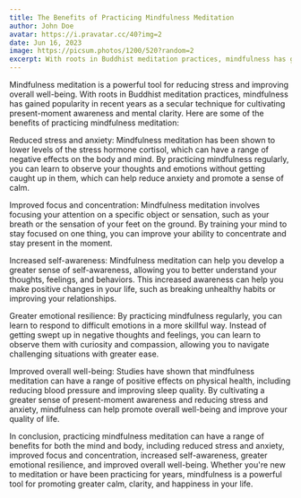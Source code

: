 ```yaml
---
title: The Benefits of Practicing Mindfulness Meditation
author: John Doe
avatar: https://i.pravatar.cc/40?img=2
date: Jun 16, 2023
image: https://picsum.photos/1200/520?random=2
excerpt: With roots in Buddhist meditation practices, mindfulness has gained popularity in recent years as a secular technique for cultivating present-moment awareness and mental clarity.
---
```

Mindfulness meditation is a powerful tool for reducing stress and improving overall well-being. With roots in Buddhist meditation practices, mindfulness has gained popularity in recent years as a secular technique for cultivating present-moment awareness and mental clarity. Here are some of the benefits of practicing mindfulness meditation:

Reduced stress and anxiety: Mindfulness meditation has been shown to lower levels of the stress hormone cortisol, which can have a range of negative effects on the body and mind. By practicing mindfulness regularly, you can learn to observe your thoughts and emotions without getting caught up in them, which can help reduce anxiety and promote a sense of calm.

Improved focus and concentration: Mindfulness meditation involves focusing your attention on a specific object or sensation, such as your breath or the sensation of your feet on the ground. By training your mind to stay focused on one thing, you can improve your ability to concentrate and stay present in the moment.

Increased self-awareness: Mindfulness meditation can help you develop a greater sense of self-awareness, allowing you to better understand your thoughts, feelings, and behaviors. This increased awareness can help you make positive changes in your life, such as breaking unhealthy habits or improving your relationships.

Greater emotional resilience: By practicing mindfulness regularly, you can learn to respond to difficult emotions in a more skillful way. Instead of getting swept up in negative thoughts and feelings, you can learn to observe them with curiosity and compassion, allowing you to navigate challenging situations with greater ease.

Improved overall well-being: Studies have shown that mindfulness meditation can have a range of positive effects on physical health, including reducing blood pressure and improving sleep quality. By cultivating a greater sense of present-moment awareness and reducing stress and anxiety, mindfulness can help promote overall well-being and improve your quality of life.

In conclusion, practicing mindfulness meditation can have a range of benefits for both the mind and body, including reduced stress and anxiety, improved focus and concentration, increased self-awareness, greater emotional resilience, and improved overall well-being. Whether you're new to meditation or have been practicing for years, mindfulness is a powerful tool for promoting greater calm, clarity, and happiness in your life.
